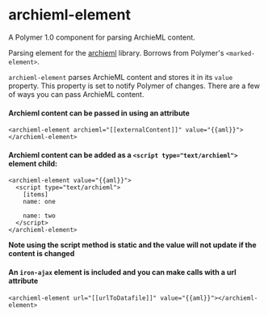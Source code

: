 # archieml-element
A Polymer 1.0 component for parsing ArchieML content.

Parsing element for the [archieml](http://archieml.org/) library. Borrows from Polymer's
`<marked-element>`.

`archieml-element` parses ArchieML content and stores it in its `value` property. This property is
set to notify Polymer of changes. There are a few of ways you can pass ArchieML content.

#### Archieml content can be passed in using an attribute

```
<archieml-element archieml="[[externalContent]]" value="{{aml}}"></archieml-element>
```

#### Archieml content can be added as a `<script type="text/archieml">` element child:

```
<archieml-element value="{{aml}}">
  <script type="text/archieml">
    [items]
    name: one

    name: two
  </script>
</archieml-element>
```

**Note using the script method is static and the value will not update if the content is changed**

#### An `iron-ajax` element is included and you can make calls with a url attribute

```
<archieml-element url="[[urlToDatafile]]" value="{{aml}}"></archieml-element>
```
